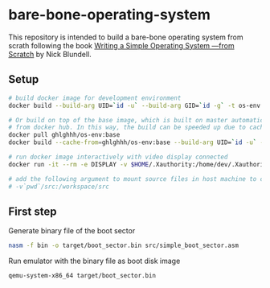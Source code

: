 # bare-bone-operating-system
This repository is intended to build a bare-bone operating system from scrath
following the book [Writing a Simple Operating System —from Scratch](https://www.cs.bham.ac.uk/~exr/lectures/opsys/10_11/lectures/os-dev.pdf) by Nick Blundell.
## Setup
```bash
# build docker image for development environment
docker build --build-arg UID=`id -u` --build-arg GID=`id -g` -t os-env .

# Or build on top of the base image, which is built on master automatically,
# from docker hub. In this way, the build can be speeded up due to caching.
docker pull ghlghhh/os-env:base
docker build --cache-from=ghlghhh/os-env:base --build-arg UID=`id -u` --build-arg GID=`id -g` -t os-env .

# run docker image interactively with video display connected
docker run -it --rm -e DISPLAY -v $HOME/.Xauthority:/home/dev/.Xauthority --net=host os-env

# add the following argument to mount source files in host machine to container
# -v`pwd`/src:/workspace/src
```
## First step
Generate binary file of the boot sector
```bash
nasm -f bin -o target/boot_sector.bin src/simple_boot_sector.asm
```
Run emulator with the binary file as boot disk image
```bash
qemu-system-x86_64 target/boot_sector.bin
```